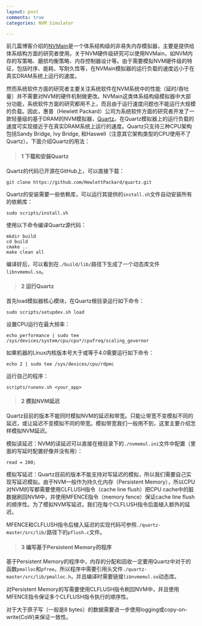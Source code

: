 ```yaml
---
layout: post
comments: true
categories: NVM Simulator

---
```


前几篇博客介绍的[NVMain](http://wiki.nvmain.org/)是一个体系结构级的非易失内存模拟器，主要是提供给体系结构方面的研究者使用。关于NVM硬件级研究可以使用NVMain，如NVM内存的写策略、磨损均衡策略、内存控制器设计等。由于需要模拟NVM硬件级的特征，包括时序、能耗、写耐久性等，在NVMain模拟器的运行负载的速度远小于在真实DRAM系统上运行的速度。

然而系统软件方面的研究者主要关注系统软件在NVM系统中的性能（延时/吞吐量）并不需要对NVM的硬件机制做更改。NVMain这类体系结构级模拟器中大部分功能，系统软件方面的研究都用不上，而且由于运行速度问题也不能运行大规模的负载。因此，惠普（Hewlett Packard）公司为系统软件方面的研究者开发了一款轻量级的基于DRAM的NVM模拟器，[Quartz](https://github.com/HewlettPackard/quartz)。在Quartz模拟器上的运行负载的速度可实现接近于在真实DRAM系统上运行的速度。Quartz只支持三种CPU架构包括Sandy Bridge, Ivy Bridge, 和Haswell（注意其它架构类型的CPU使用不了Quartz）。下面介绍Quartz的用法：



> #### 1 下载和安装Quartz

Quartz的代码已开源在GitHub上，可以直接下载：

    git clone https://github.com/HewlettPackard/quartz.git
	
Quartz的安装需要一些依赖库，可以运行其提供的`install.sh`文件自动安装所有的依赖库：

    sudo scripts/install.sh
	
使用以下命令编译Quartz源代码：

    mkdir build
    cd build
    cmake ..
    make clean all

编译好后，可以看到在`./build/lib/`路径下生成了一个动态库文件`libnvmemul.so`。	

> #### 2 运行Quartz

首先load模拟器核心模块，在Quartz根目录运行如下命令：
    
    sudo scripts/setupdev.sh load
	
设置CPU运行在最大频率：

    echo performance | sudo tee /sys/devices/system/cpu/cpu*/cpufreq/scaling_governor
	
如果机器的Linux内核版本号大于或等于4.0需要运行如下命令：

    echo 2 | sudo tee /sys/devices/cpu/rdpmc
	
运行自己的程序：

    scripts/runenv.sh <your_app>
    
> #### 2 模拟NVM延迟

Quartz目前的版本不能同时模拟NVM的延迟和带宽。只能让带宽不变模拟不同的延迟，或让延迟不变模拟不同的带宽。模拟带宽我们一般用不到，这里主要介绍怎样模拟NVM延迟。

模拟读延迟：NVM的读延迟可以直接在根目录下的`./nvmemul.ini`文件中配置（里面的写延时配置好像并没有用）：

    read = 200;

模拟写延迟：Quartz目前的版本不能支持对写延迟的模拟，所以我们需要自己实现写延迟模拟。由于NVM一般作为持久化内存（Persistent Memory），所以CPU对NVM的写都需要使用CLFLUSH指令（cache line flush）把CPU cache中的脏数据刷回NVM中，并使用MFENCE指令（memory fence）保证cache line flush的顺序性。为了模拟NVM写延迟，我们在每个CLFLUSH指令后面植入额外的延迟。

MFENCE和CLFLUSH指令后植入延迟的实现代码可参照`./quartz-master/src/lib/`路径下的`pflush.c`文件。

> #### 3 编写基于Persistent Memory的程序	

基于Persistent Memory的程序中，内存的分配和回收一定要用Quartz中对于的函数`pmalloc`和`pfree`。所以程序中需要引用头文件`./quartz-master/src/lib/pmalloc.h`，并且编译时需要链接`libnvmemul.so`动态库。

对Persistent Memory的写需要使用CLFLUSH指令刷回NVM中，并且使用MFENCE指令保证多个CLFLUSH指令执行的顺序性。

对于大于原子写（一般是8 bytes）的数据需要进一步使用logging或copy-on-write(CoW)来保证一致性。


	